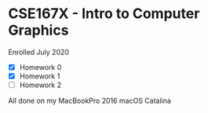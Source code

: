# CSE167X - Intro to Computer Graphics 

Enrolled July 2020

- [x] Homework 0
- [x] Homework 1
- [ ] Homework 2

All done on my MacBookPro 2016 macOS Catalina
